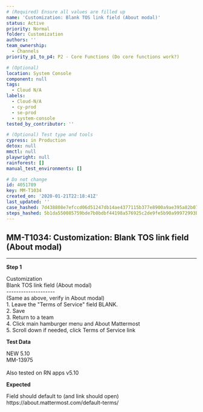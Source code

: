 ```yaml
---
# (Required) Ensure all values are filled up
name: 'Customization: Blank TOS link field (About modal)'
status: Active
priority: Normal
folder: Customization
authors: ''
team_ownership:
  - Channels
priority_p1_to_p4: P2 - Core Functions (Do core functions work?)

# (Optional)
location: System Console
component: null
tags:
  - Cloud N/A
labels:
  - Cloud-N/A
  - cy-prod
  - se-prod
  - system-console
tested_by_contributor: ''

# (Optional) Test type and tools
cypress: in Production
detox: null
mmctl: null
playwright: null
rainforest: []
manual_test_environments: []

# Do not change
id: 4051789
key: MM-T1034
created_on: '2020-01-21T22:18:41Z'
last_updated: ''
case_hashed: 7d438808e7efccd06d51247db14ae4377115b377e8900a9ae395a82b07d0a495b933641773bb62da80ebe4eaa61ae39d
steps_hashed: 5b1da550085759bde7b0bdbf44198a576925c2de9fe5b90a99972993b033a47eafaa09d19ee1fc3a0b103590c27132d2
---
```


<!-- (Auto-generated) Based on frontmatter's "key" and "name" -->

## MM-T1034: Customization: Blank TOS link field (About modal)

---

**Step 1**

Customization\
Blank TOS link field (About modal)\
\--------------------\
(Same as above, verify in About modal)\
1\. Leave the "Terms of Service" field BLANK.\
2\. Save\
3\. Return to a team\
4\. Click main hamburger menu and About Mattermost\
5\. Scroll down if needed, click Terms of Service link

**Test Data**

NEW 5.10\
MM-13975\
\
Also tested on RN apps v5.10

**Expected**

Field should default to (and link should open) https\://about.mattermost.com/default-terms/
